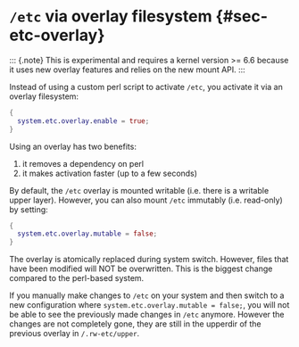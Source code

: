 # `/etc` via overlay filesystem {#sec-etc-overlay}

::: {.note}
This is experimental and requires a kernel version >= 6.6 because it uses
new overlay features and relies on the new mount API.
:::

Instead of using a custom perl script to activate `/etc`, you activate it via an
overlay filesystem:

```nix
{
  system.etc.overlay.enable = true;
}
```

Using an overlay has two benefits:

1. it removes a dependency on perl
2. it makes activation faster (up to a few seconds)

By default, the `/etc` overlay is mounted writable (i.e. there is a writable
upper layer). However, you can also mount `/etc` immutably (i.e. read-only) by
setting:

```nix
{
  system.etc.overlay.mutable = false;
}
```

The overlay is atomically replaced during system switch. However, files that
have been modified will NOT be overwritten. This is the biggest change compared
to the perl-based system.

If you manually make changes to `/etc` on your system and then switch to a new
configuration where `system.etc.overlay.mutable = false;`, you will not be able
to see the previously made changes in `/etc` anymore. However the changes are
not completely gone, they are still in the upperdir of the previous overlay in
`/.rw-etc/upper`.
